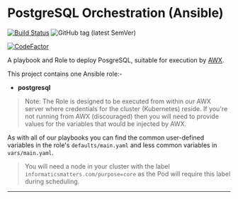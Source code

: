 # PostgreSQL Orchestration (Ansible)

[![Build Status](https://travis-ci.com/InformaticsMatters/postgresql-ansible.svg?branch=master)](https://travis-ci.com/InformaticsMatters/postgresql-ansible)
![GitHub tag (latest SemVer)](https://img.shields.io/github/v/tag/informaticsmatters/postgresql-ansible)

[![CodeFactor](https://www.codefactor.io/repository/github/informaticsmatters/postgresql-ansible/badge)](https://www.codefactor.io/repository/github/informaticsmatters/postgresql-ansible)

A playbook and Role to deploy PosgreSQL, suitable for execution by
[AWX].

This project contains one Ansible role:-

*   **postgresql**

>   Note: The Role is designed to be executed from within our AWX server
    where credentials for the cluster (Kubernetes) reside. If you're not
    running from AWX (discouraged) then you will need to provide
    values for the variables that would be injected by AWX.

As with all of our playbooks you can find the common user-defined variables
in the role's `defaults/main.yaml` and less common variables in
`vars/main.yaml`.

>   You will need a node in your cluster with the label
    `informaticsmatters.com/purpose=core` as the Pod will require
    this label during scheduling.

---

[awx]: https://github.com/ansible/awx
